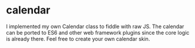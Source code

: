 # calendar

I implemented my own Calendar class to fiddle with raw JS. 
The calendar can be ported to ES6 and other web framework plugins 
since the core logic is already there. Feel free to create your own calendar skin.
